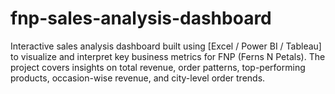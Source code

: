 # fnp-sales-analysis-dashboard
Interactive sales analysis dashboard built using [Excel / Power BI / Tableau] to visualize and interpret key business metrics for FNP (Ferns N Petals). The project covers insights on total revenue, order patterns, top-performing products, occasion-wise revenue, and city-level order trends.
